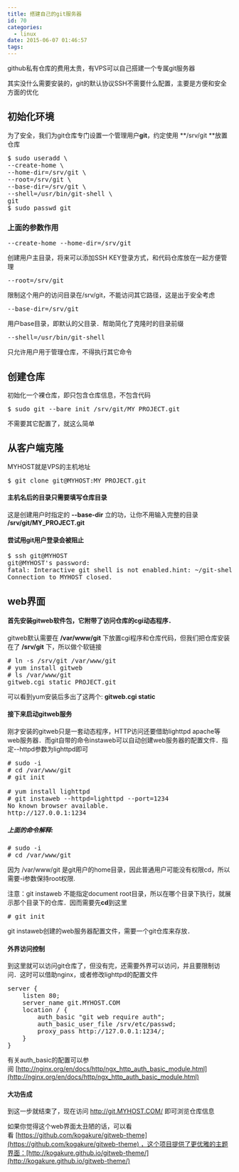 ```yaml
---
title: 搭建自己的git服务器
id: 70
categories:
  - linux
date: 2015-06-07 01:46:57
tags:
---
```


github私有仓库的费用太贵，有VPS可以自己搭建一个专属git服务器

其实没什么需要安装的，git的默认协议SSH不需要什么配置，主要是方便和安全方面的优化

## 初始化环境

为了安全，我们为git仓库专门设置一个管理用户**git**，约定使用 **/srv/git **放置仓库
<pre>$ sudo useradd \
--create-home \
--home-dir=/srv/git \
--root=/srv/git \
--base-dir=/srv/git \
--shell=/usr/bin/git-shell \
git
$ sudo passwd git</pre>

### 上面的参数作用

<pre>--create-home --home-dir=/srv/git</pre>
创建用户主目录，将来可以添加SSH KEY登录方式，和代码仓库放在一起方便管理
<pre>--root=/srv/git</pre>
限制这个用户的访问目录在/srv/git，不能访问其它路径，这是出于安全考虑
<pre>--base-dir=/srv/git</pre>
用户base目录，即默认的父目录．帮助简化了克隆时的目录前缀
<pre>--shell=/usr/bin/git-shell</pre>
只允许用户用于管理仓库，不得执行其它命令

## 创建仓库

初始化一个裸仓库，即只包含仓库信息，不包含代码
<pre>$ sudo git --bare init /srv/git/MY_PROJECT.git</pre>
不需要其它配置了，就这么简单

## 从客户端克隆

MYHOST就是VPS的主机地址
<pre>$ git clone git@MYHOST:MY_PROJECT.git</pre>

#### 主机名后的目录只需要填写仓库目录

这是创建用户时指定的 **--base-dir** 立的功，让你不用输入完整的目录 **/srv/git/MY_PROJECT.git**

#### 尝试用git用户登录会被阻止

<pre>$ ssh git@MYHOST
git@MYHOST's password: 
fatal: Interactive git shell is not enabled.hint: ~/git-shell-commands should exist and have read and execute access.
Connection to MYHOST closed.</pre>

## web界面

#### 首先安装gitweb软件包，它附带了访问仓库的cgi动态程序．

gitweb默认需要在 **/var/www/git** 下放置cgi程序和仓库代码，但我们把仓库安装在了 **/srv/git** 下，所以做个软链接
<pre># ln -s /srv/git /var/www/git
# yum install gitweb
# ls /var/www/git
gitweb.cgi static PROJECT.git
</pre>
可以看到yum安装后多出了这两个: **gitweb.cgi static**

#### 接下来启动gitweb服务

刚才安装的gitweb只是一套动态程序，HTTP访问还要借助lighttpd apache等web服务器．而git自带的命令instaweb可以自动创建web服务器的配置文件．指定--httpd参数为lighttpd即可
<pre># sudo -i
# cd /var/www/git
# git init

# yum install lighttpd
# git instaweb --httpd=lighttpd --port=1234
No known browser available.
http://127.0.0.1:1234
</pre>

##### 上面的命令解释:

<pre># sudo -i
# cd /var/www/git</pre>
因为 /var/www/git 是git用户的home目录，因此普通用户可能没有权限cd，所以需要-i参数保持root权限.

注意：git instaweb 不能指定document root目录，所以在哪个目录下执行，就展示那个目录下的仓库．因而需要先**cd**到这里
<pre># git init</pre>
git instaweb创建的web服务器配置文件，需要一个git仓库来存放．

#### 外界访问控制

到这里就可以访问git仓库了，但没有完，还需要外界可以访问，并且要限制访问．这时可以借助nginx，或者修改lighttpd的配置文件
<pre>server {
    listen 80;
    server_name git.MYHOST.COM
    location / {
        auth_basic "git web require auth";
        auth_basic_user_file /srv/etc/passwd;
        proxy_pass http://127.0.0.1:1234/;
    }
}
</pre>
有关auth_basic的配置可以参阅 [http://nginx.org/en/docs/http/ngx_http_auth_basic_module.html](http://nginx.org/en/docs/http/ngx_http_auth_basic_module.html)

#### 大功告成

到这一步就结束了，现在访问 http://git.MYHOST.COM/ 即可浏览仓库信息

如果你觉得这个web界面太丑陋的话，可以看看 [https://github.com/kogakure/gitweb-theme](https://github.com/kogakure/gitweb-theme) ，这个项目提供了更优雅的主题界面：[http://kogakure.github.io/gitweb-theme/](http://kogakure.github.io/gitweb-theme/)